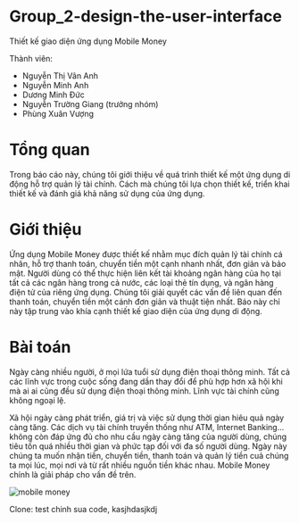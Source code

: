# Group_2-design-the-user-interface

Thiết kế giao diện ứng dụng Mobile Money

Thành viên:

* Nguyễn Thị Vân Anh
* Nguyễn Minh Anh
* Dương Minh Đức
* Nguyễn Trường Giang (trưởng nhóm)
* Phùng Xuân Vượng 

<h1>Tổng quan</h1>

Trong báo cáo này, chúng tôi giới thiệu về quá trình thiết kế một ứng dụng di động hỗ trợ quản lý tài chính. Cách mà chúng tôi lựa chọn thiết kế, triển khai thiết kế và đánh giá khả năng sử dụng của ứng dụng.

<h1>Giới thiệu</h1>

Ứng dụng Mobile Money được thiết kế  nhằm mục đích quản lý tài chính cá nhân, hỗ trợ thanh toán, chuyển tiền một cạnh nhanh nhất, đơn giản và bảo mật. Người dùng có thể thực hiện liên kết tài khoảng ngân hàng của họ tại tất cả các ngân hàng trong cả nước, các loại thẻ tín dụng, và ngân hàng điện tử của riêng ứng dụng. Chúng tôi giải quyết các vấn đề liên quan đến thanh toán, chuyển tiền một cánh đơn giản và thuật tiện nhất. Báo này chỉ này tập trung vào khía cạnh thiết kế giao diện của ứng dụng di động.

<h1>Bài toán</h1>

Ngày càng nhiều người, ở mọi lứa tuổi sử dụng điện thoại thông minh. Tất cả các lĩnh vực trong cuộc sống đang dần thay đổi để phù hợp hơn xã hội khi mà ai ai cũng đều sử dụng điện thoại thông minh. Lĩnh vực tài chính cũng không ngoại lệ.

Xã hội ngày càng phát triển, giá trị và việc sử  dụng thời gian hiêu quả ngày càng tăng. Các dịch vụ tài chính truyền thống như ATM, Internet Banking... không còn đáp ứng đủ cho nhu cầu ngày càng tăng của người dùng, chúng tiêu tốn quá nhiều thời gian và phức tạp đối với đa số người dùng. Ngày này chúng ta muốn nhận tiền, chuyển tiền, thanh toán và quản lý tiền cuả chúng ta mọi lúc, mọi nơi và từ rất nhiều nguồn tiền khác nhau. Mobile Money chính là giải pháp cho vấn đề trên.

![mobile money](https://applikeysolutions.com//uploads_production/ckeditor/attachments/181/content_banking-app-development.png)


Clone: test chinh sua code,  kasjhdasjkdj

